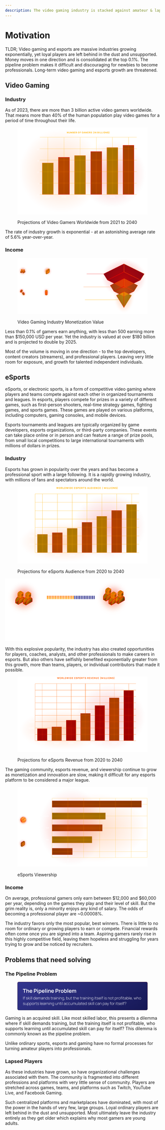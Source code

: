 ```yaml
---
description: The video gaming industry is stacked against amateur & lapsed players.
---
```


# Motivation

TLDR; Video gaming and esports are massive industries growing exponentially, yet loyal players are left behind in the dust and unsupported. Money moves in one direction and is consolidated at the top 0.1%. The pipeline problem makes it difficult and discouraging for newbies to become professionals. Long-term video gaming and esports growth are threatened.

## Video Gaming

### Industry

As of 2023, there are more than 3 billion active video gamers worldwide. That means more than 40% of the human population play video games for a period of time throughout their life.&#x20;

<figure><img src="../../.gitbook/assets/image (10).png" alt="Bar chart number of gamers in billions from 2021 to 2040"><figcaption><p>Projections of Video Gamers Worldwide from 2021 to 2040</p></figcaption></figure>

The rate of industry growth is exponential - at an astonishing average rate of 5.6% year-over-year.

### Income

<figure><img src="../../.gitbook/assets/image (1).png" alt=""><figcaption><p>Video Gaming Industry Monetization Value</p></figcaption></figure>

Less than 0.1% of gamers earn anything, with less than 500 earning more than $150,000 USD per year. Yet the industry is valued at over $180 billion and is projected to double by 2025.&#x20;

Most of the volume is moving in one direction - to the top developers, content creators (streamers), and professional players. Leaving very little room for exposure, and growth for talented independent individuals.

## eSports

eSports, or electronic sports, is a form of competitive video gaming where players and teams compete against each other in organized tournaments and leagues. In esports, players compete for prizes in a variety of different games, such as first-person shooters, real-time strategy games, fighting games, and sports games. These games are played on various platforms, including computers, gaming consoles, and mobile devices.

Esports tournaments and leagues are typically organized by game developers, esports organizations, or third-party companies. These events can take place online or in person and can feature a range of prize pools, from small local competitions to large international tournaments with millions of dollars in prizes.

### Industry

Esports has grown in popularity over the years and has become a professional sport with a large following. It is a rapidly growing industry, with millions of fans and spectators around the world.&#x20;

<figure><img src="../../.gitbook/assets/image (6).png" alt=""><figcaption><p>Projections for eSports Audience from 2020 to 2040</p></figcaption></figure>

![esports audience growth from 474 million in 2021 to 577 million in 2024](<../../.gitbook/assets/image (8).png>)

With this explosive popularity, the industry has also created opportunities for players, coaches, analysts, and other professionals to make careers in esports. But also others have selfishly benefited exponentially greater from this growth, more than teams, players, or individual contributors that made it possible.

<figure><img src="../../.gitbook/assets/image (18).png" alt=""><figcaption><p>Projections for eSports Revenue from 2020 to 2040</p></figcaption></figure>

The gaming community, esports revenue, and viewership continue to grow as monetization and innovation are slow, making it difficult for any esports platform to be considered a major league.&#x20;

<figure><img src="../../.gitbook/assets/image (24).png" alt=""><figcaption><p>eSports Viewership</p></figcaption></figure>

### Income

On average, professional gamers only earn between $12,000 and $60,000 per year, depending on the games they play and their level of skill. But the grim reality is, only a minority enjoys any kind of salary. The odds of becoming a professional player are \~0.00008%.&#x20;

The industry favors only the most popular, best winners. There is little to no room for ordinary or growing players to earn or compete. Financial rewards often come once you are signed into a team. Aspiring gamers rarely rise in this highly competitive field, leaving them hopeless and struggling for years trying to grow and be noticed by recruiters.

## Problems that need solving

### The Pipeline Problem

<figure><img src="../../.gitbook/assets/image (22).png" alt=""><figcaption></figcaption></figure>

Gaming is an acquired skill. Like most skilled labor, this presents a dilemma where if skill demands training, but the training itself is not profitable, who supports learning until accumulated skill can pay for itself? This dilemma is commonly known as the pipeline problem.&#x20;

Unlike ordinary sports, esports and gaming have no formal processes for turning amateur players into professionals.&#x20;

### Lapsed Players

As these industries have grown, so have organizational challenges associated with them. The community is fragmented into different professions and platforms with very little sense of community. Players are stretched across games, teams, and platforms such as Twitch, YouTube Live, and Facebook Gaming.&#x20;

Such centralized platforms and marketplaces have dominated, with most of the power in the hands of very few, large groups. Loyal ordinary players are left behind in the dust and unsupported. Most ultimately leave the industry entirely as they get older which explains why most gamers are young adults.
